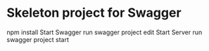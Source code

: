 # Skeleton project for Swagger
npm install
Start Swagger run swagger project edit
Start Server run swagger project start

